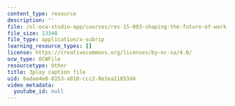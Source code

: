 ```yaml
---
content_type: resource
description: ''
file: /ol-ocw-studio-app/courses/res-15-003-shaping-the-future-of-work-15-662x-spring-2016/8adae4e08153a810ccc28e1ea11853d4_q2mz6LZVnT8.srt
file_size: 13348
file_type: application/x-subrip
learning_resource_types: []
license: https://creativecommons.org/licenses/by-nc-sa/4.0/
ocw_type: OCWFile
resourcetype: Other
title: 3play caption file
uid: 8adae4e0-8153-a810-ccc2-8e1ea11853d4
video_metadata:
  youtube_id: null
---
```


